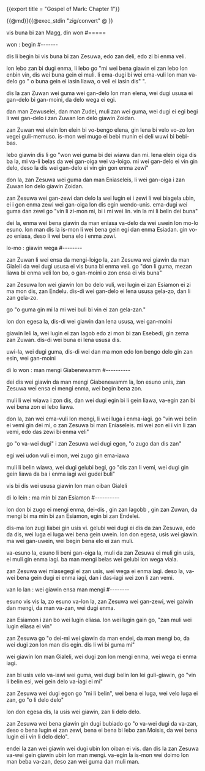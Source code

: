 {{export title = "Gospel of Mark:  Chapter 1"}}

{{@md}}{{@exec_stdin "zig/convert" @ }}

vis buna bi zan Magg, din won
#=====

won : begin
#-------

dis li begin bi vis buna bi zan Zesuwa, edo zan deli, edo zi bi enma veli. 

lon lebo zan bi dugi enma, li lebo go "mi wei bena giawin ei zan lebo lon enbin vin, dis wei buna gein ei muli. li ema-dugi bi wei ema-vuli lon man va-delo go " o buna gein ei iasin liawa, o veli ei iasin dis" ".

dis la zan Zuwan wei guma wei gan-delo lon man elena, wei dugi ususa ei gan-delo bi gan-moini, da delo wega ei egi.

dan man Zewuselei, dan man Zudei, muli zan wei guma, wei dugi ei egi begi li wei gan-delo i zan Zuwan lon delo giawin Zoidan.

zan Zuwan wei elein lon elein bi vo-bengo elena, gin lena bi velo vo-zo lon vegei guli-memuso. is-mon wei mugo ei bebi munin ei deli wuwi bi bebi-bas.

lebo giawin dis li go "won wei guma bi dei wiawa dan mi. lena elein oiga dis ba la, mi va-li belas da wei gan-oiga wei va-loigo.  mi wei gan-delo ei vin gin delo, deso la dis wei gan-delo ei vin gin gon enma zewi"

don la, zan Zesuwa wei guma dan man Eniaseleis, li wei gan-oiga i zan Zuwan lon delo giawin Zoidan.

zan Zesuwa wei gan-zewi dan delo la wei lugin ei i zewi li wei biagela ubin, ei i gon enma zewi wei gan-oiga lon dis egin wendo-unis. ema-dugi wei guma dan zewi go "vin li zi-mon mi, bi i mi wei lin. vin la mi li belin dei buna"

dei la, enma wei bena giawin da man eniasa va-delo da wei uwein lon mo-lo esuno. lon man dis la is-mon li wei bena gein egi dan enma Esiadan. gin vo-zo eniasa, deso li wei bena elo i enma zewi. 

lo-mo : giawin wega
#--------

zan Zuwan li wei ensa da mengi-loigo la, zan Zesuwa wei giawin da man Gialeli da wei dugi ususa ei vis buna bi enma veli. go "don li guma, mezan liawa bi enma veli lon bo, o gan-moini o zon ensa ei vis buna"

zan Zesuwa lon wei giawin lon bo delo vuli, wei lugin ei zan Esiamon ei zi ma mon dis, zan Endelu. dis-di wei gan-delo ei lena ususa gela-zo, dan li zan gela-zo.

go "o guma gin mi la mi wei buli bi vin ei zan gela-zan."

lon don egesa la, dis-di wei giawin dan lena ususa, wei gan-moini

giawin leli la, wei lugin ei zan Iagob edo zi mon bi zan Esebedi, gin zema zan Zuwan. dis-di wei buna ei lena ususa dis. 

uwi-la, wei dugi guma, dis-di wei dan ma mon edo lon bengo delo gin zan esin, wei gan-moini 

di lo won : man mengi Giabenewamm
#----------

dei dis wei giawin da man mengi Giabenewamm la, lon esuno unis, zan Zesuwa wei ensa ei mengi enma, wei begin bena zon.

muli li wei wiawa i zon dis, dan wei dugi egin bi li gein liawa, va-egin zan bi wei bena zon ei lebo liawa.

don la, zan wei ema-vuli lon mengi, li wei luga i enma-iagi. go "vin wei belin ei vemi gin dei mi, o zan Zesuwa bi man Eniaseleis. mi wei zon ei i vin li zan vemi, edo das zewi bi enma veli"

go "o va-wei dugi" i zan Zesuwa wei dugi egon, "o zugo dan dis zan"

egi wei udon vuli ei mon, wei zugo gin ema-iawa

muli li belin wiawa, wei dugi gelubi begi, go "dis zan li vemi, wei dugi gin gein liawa da ba i enma iagi wei gudei buli"

vis bi dis wei ususa giawin lon man oiban Gialeli 

di lo lein : ma min bi zan Esiamon
#----------

lon don bi zugo ei mengi enma, dei-dis , gin zan Iagobb , gin zan Zuwan, da mengi bi ma min bi zan Esiamon, egin bi zan Endelei.

dis-ma lon zugi liabei gin usis vi. gelubi wei dugi ei dis da zan Zesuwa, edo da dis, wei luga ei luga wei bena gein uwein. lon don egesa, usis wei giawin. ma wei gan-uwein, wei begin bena elo ei zan muli.

va-esuno la, esuno li beni gan-oiga la, muli da zan Zesuwa ei muli gin usis, ei muli gin enma iagi. ba man mengi belas wei gelubi lon wega viala.

zan Zesuwa wei miasegegi ei zan usis, wei wega ei enma iagi. deso la, va-wei bena gein dugi ei enma iagi, dan i das-iagi wei zon li zan vemi.

van lo lan : wei giawin ensa man mengi
#-------- 

esuno vis vis la, zo esuno va-lon la, zan Zesuwa wei gan-zewi, wei gaiwin dan mengi, da man va-zan, wei dugi enma.

zan Esiamon i zan bo wei lugin eliasa. lon wei lugin gain go, "zan muli wei lugin eliasa ei vin"

zan Zesuwa go "o dei-mi wei giawin da man endei, da man mengi bo, da wei dugi zon lon man dis egin. dis li wi bi guma mi"

wei giawin lon man Gialeli, wei dugi zon lon mengi enma, wei wega ei enma iagi.

zan bi usis velo va-iawi wei guma, wei dugi belin lon lei guli-giawin, go "vin li belin esi, wei gein delo va-iagi ei mi"

zan Zesuwa wei dugi egon go "mi li belin", wei bena ei luga, wei velo luga ei zan, go "o li delo delo"

lon don egesa dis, la usis wei giawin, zan li delo delo.

zan Zesuwa wei bena giawin gin dugi bubiado go "o va-wei dugi da va-zan, deso o bena lugin ei zan zewi, bena ei bena bi lebo zan Moisis, da wei bena lugin ei i vin li delo delo".

endei la zan wei giawin wei dugi ubin lon oiban ei vis. dan dis la zan Zesuwa va-wei gein giawin ubin lon man mengi. va-egin la is-mon wei doimo lon man beba va-zan, deso zan wei guma dan muli man.


